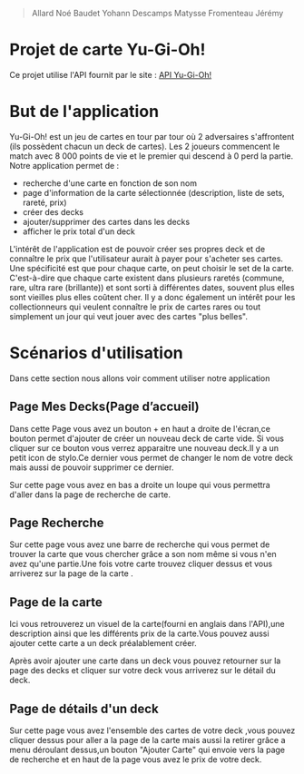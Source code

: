 > Allard Noé 
> Baudet Yohann
> Descamps Matysse
> Fromenteau Jérémy

# Projet de carte Yu-Gi-Oh!

Ce projet utilise l'API fournit par le site :
[API Yu-Gi-Oh!](https://db.ygoprodeck.com/api-guide/)

# But de l'application

Yu-Gi-Oh! est un jeu de cartes en tour par tour où 2 adversaires s'affrontent (ils possèdent chacun un deck de cartes).
Les 2 joueurs commencent le match avec 8 000 points de vie et le premier qui descend à 0 perd la partie.
Notre application permet de :
 - recherche d'une carte en fonction de son nom
 - page d'information de la carte sélectionnée (description, liste de sets, rareté, prix)
 - créer des decks
 - ajouter/supprimer des cartes dans les decks
 - afficher le prix total d'un deck

L'intérêt de l'application est de pouvoir créer ses propres deck et de connaître le prix que l'utilisateur aurait à payer pour s'acheter ses cartes.
Une spécificité est que pour chaque carte, on peut choisir le set de la carte.
C'est-à-dire que chaque carte existent dans plusieurs raretés (commune, rare, ultra rare (brillante)) et sont sorti à différentes dates, souvent plus elles sont vieilles plus elles coûtent cher.
Il y a donc également un intérêt pour les collectionneurs qui veulent connaître le prix de cartes rares ou tout simplement un jour qui veut jouer avec des cartes "plus belles".

# Scénarios d'utilisation

Dans cette section nous allons voir comment utiliser notre application 

## Page Mes Decks(Page d’accueil)
 Dans cette Page vous avez un bouton + en haut a droite de l'écran,ce bouton permet d'ajouter
de créer un nouveau deck de carte vide.
Si vous cliquer sur ce bouton vous verrez apparaitre une nouveau deck.Il y a un petit icon de
stylo.Ce dernier vous permet de changer le nom de votre deck mais aussi de pouvoir supprimer
ce dernier.
 
 Sur cette page vous avez en bas a droite un loupe qui vous permettra d'aller dans la page 
 de recherche de carte.

## Page Recherche
Sur cette page vous avez une barre de recherche qui vous permet de trouver la carte que vous
chercher grâce a son nom même si vous n'en avez qu'une partie.Une fois votre carte trouvez
cliquer dessus et vous arriverez sur la page de la carte .

## Page de la carte
Ici vous retrouverez un visuel de la carte(fourni en anglais dans l'API),une description ainsi que les différents prix de la carte.Vous pouvez aussi ajouter cette carte a un deck préalablement créer.

Après avoir ajouter une carte dans un deck vous pouvez retourner sur la page des decks et cliquer sur votre deck vous arriverez sur le détail du deck.

## Page de détails d'un deck
Sur cette page vous avez l'ensemble des cartes de votre deck ,vous pouvez cliquer dessus pour aller a la page de la carte mais aussi la retirer grâce a menu déroulant dessus,un bouton "Ajouter Carte" qui envoie vers la page de recherche et en haut de la page vous avez le prix de votre deck.
